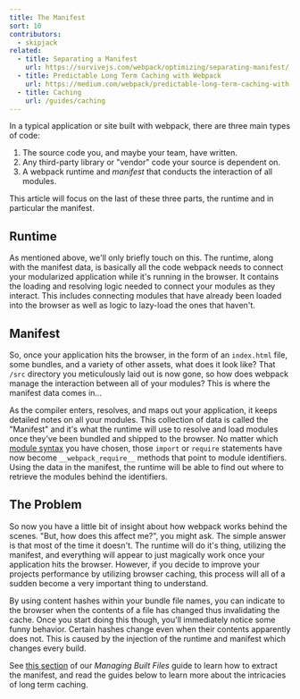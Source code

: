 ```yaml
---
title: The Manifest
sort: 10
contributors:
  - skipjack
related:
  - title: Separating a Manifest
    url: https://survivejs.com/webpack/optimizing/separating-manifest/
  - title: Predictable Long Term Caching with Webpack
    url: https://medium.com/webpack/predictable-long-term-caching-with-webpack-d3eee1d3fa31
  - title: Caching
    url: /guides/caching
---
```


In a typical application or site built with webpack, there are three main types of code:

1. The source code you, and maybe your team, have written.
2. Any third-party library or "vendor" code your source is dependent on.
3. A webpack runtime and _manifest_ that conducts the interaction of all modules.

This article will focus on the last of these three parts, the runtime and in particular the manifest.


## Runtime

As mentioned above, we'll only briefly touch on this. The runtime, along with the manifest data, is basically all the code webpack needs to connect your modularized application while it's running in the browser. It contains the loading and resolving logic needed to connect your modules as they interact. This includes connecting modules that have already been loaded into the browser as well as logic to lazy-load the ones that haven't.


## Manifest

So, once your application hits the browser, in the form of an `index.html` file, some bundles, and a variety of other assets, what does it look like? That `/src` directory you meticulously laid out is now gone, so how does webpack manage the interaction between all of your modules? This is where the manifest data comes in...

As the compiler enters, resolves, and maps out your application, it keeps detailed notes on all your modules. This collection of data is called the "Manifest" and it's what the runtime will use to resolve and load modules once they've been bundled and shipped to the browser. No matter which [module syntax](/api/module-methods) you have chosen, those `import` or `require` statements have now become `__webpack_require__` methods that point to module identifiers. Using the data in the manifest, the runtime will be able to find out where to retrieve the modules behind the identifiers.


## The Problem

So now you have a little bit of insight about how webpack works behind the scenes. "But, how does this affect me?", you might ask. The simple answer is that most of the time it doesn't. The runtime will do it's thing, utilizing the manifest, and everything will appear to just magically work once your application hits the browser. However, if you decide to improve your projects performance by utilizing browser caching, this process will all of a sudden become a very important thing to understand.

By using content hashes within your bundle file names, you can indicate to the browser when the contents of a file has changed thus invalidating the cache. Once you start doing this though, you'll immediately notice some funny behavior. Certain hashes change even when their contents apparently does not. This is caused by the injection of the runtime and manifest which changes every build.

See [this section](/guides/output-management#the-manifest) of our _Managing Built Files_ guide to learn how to extract the manifest, and read the guides below to learn more about the intricacies of long term caching.
